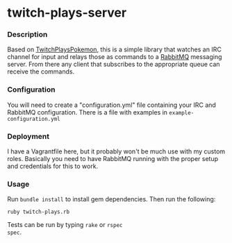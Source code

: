 twitch-plays-server
================================

### Description

Based on [TwitchPlaysPokemon](http://www.twitch.tv/twitchplayspokemon), this is a simple library that watches
an IRC channel for input and relays those as commands to a [RabbitMQ](https://www.rabbitmq.com) messaging
server.  From there any client that subscribes to the appropriate queue can receive the commands.

### Configuration

You will need to create a "configuration.yml" file containing your IRC and RabbitMQ configuration.
There is a file with examples in <code>example-configuration.yml</code>

### Deployment

I have a Vagrantfile here, but it probably won't be much use with my custom roles.  Basically you need to
have RabbitMQ running with the proper setup and credentials for this to work.

### Usage

Run <code>bundle install</code> to install gem dependencies.  Then run the following:

    ruby twitch-plays.rb

Tests can be run by typing <code>rake</code> or <code>rspec spec</code>.
